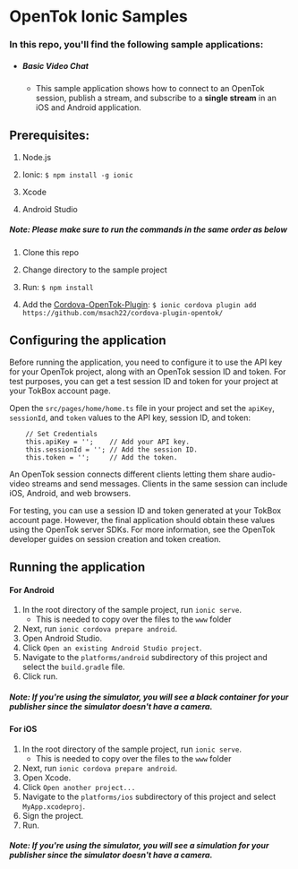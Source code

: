 # OpenTok Ionic Samples

### In this repo, you'll find the following sample applications:

* ##### Basic Video Chat
  * This sample application shows how to connect to an OpenTok session, publish a stream, and subscribe to a **single stream** in an iOS and Android application.

## Prerequisites:

1. Node.js

2. Ionic: `$ npm install -g ionic`

3. Xcode

4. Android Studio

##### Note: Please make sure to run the commands in the same order as below

1. Clone this repo

2. Change directory to the sample project

3. Run: `$ npm install`

4. Add the [Cordova-OpenTok-Plugin](https://github.com/msach22/cordova-plugin-opentok): 
`$ ionic cordova plugin add https://github.com/msach22/cordova-plugin-opentok/`

## Configuring the application

Before running the application, you need to configure it to use the API key for your OpenTok project, along with an OpenTok session ID and token. For test purposes, you can get a test session ID and token for your project at your TokBox account page.

Open the `src/pages/home/home.ts` file in your project and set the `apiKey`, `sessionId`, and `token` values to the API key, session ID, and token:
```
    // Set Credentials
    this.apiKey = '';    // Add your API key.
    this.sessionId = ''; // Add the session ID.
    this.token = '';     // Add the token.
```
An OpenTok session connects different clients letting them share audio-video streams and send messages. Clients in the same session can include iOS, Android, and web browsers.

For testing, you can use a session ID and token generated at your TokBox account page. However, the final application should obtain these values using the OpenTok server SDKs. For more information, see the OpenTok developer guides on session creation and token creation.

## Running the application

#### For Android

1. In the root directory of the sample project, run `ionic serve`.
    * This is needed to copy over the files to the `www` folder
2. Next, run `ionic cordova prepare android`.
3. Open Android Studio.
4. Click `Open an existing Android Studio project`.
5. Navigate to the `platforms/android` subdirectory of this project and select the `build.gradle` file.
6. Click run.

##### Note: If you're using the simulator, you will see a black container for your publisher since the simulator doesn't have a camera.

#### For iOS

1. In the root directory of the sample project, run `ionic serve`.
    * This is needed to copy over the files to the `www` folder 
2. Next, run `ionic cordova prepare android`.
3. Open Xcode.
4. Click `Open another project...`
5. Navigate to the `platforms/ios` subdirectory of this project and select `MyApp.xcodeproj`.
6. Sign the project.
7. Run.

##### Note: If you're using the simulator, you will see a simulation for your publisher since the simulator doesn't have a camera.